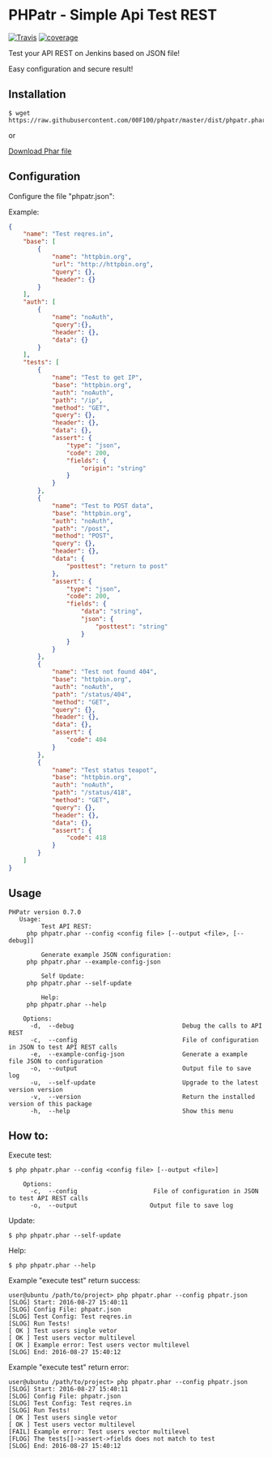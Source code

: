
PHPatr - Simple Api Test REST
========================================

[![Travis](https://img.shields.io/travis/00F100/phpatr.svg?maxAge=2592000)]() [![coverage](https://img.shields.io/codecov/c/github/00F100/phpatr.svg)](https://codecov.io/gh/00F100/phpatr)

Test your API REST on Jenkins based on JSON file!

Easy configuration and secure result!

Installation
--------------------

```
$ wget https://raw.githubusercontent.com/00F100/phpatr/master/dist/phpatr.phar
```

or

[Download Phar file](https://raw.githubusercontent.com/00F100/phpatr/master/dist/phpatr.phar)

Configuration
--------------------

Configure the file "phpatr.json":

Example:

```json
{
	"name": "Test reqres.in",
	"base": [
		{
			"name": "httpbin.org",
			"url": "http://httpbin.org",
			"query": {},
			"header": {}
		}
	],
	"auth": [
		{
			"name": "noAuth",
			"query":{},
			"header": {},
			"data": {}
		}
	],
	"tests": [
		{
			"name": "Test to get IP",
			"base": "httpbin.org",
			"auth": "noAuth",
			"path": "/ip",
			"method": "GET",
			"query": {},
			"header": {},
			"data": {},
			"assert": {
				"type": "json",
				"code": 200,
				"fields": {
					"origin": "string"
				}
			}
		},
		{
			"name": "Test to POST data",
			"base": "httpbin.org",
			"auth": "noAuth",
			"path": "/post",
			"method": "POST",
			"query": {},
			"header": {},
			"data": {
				"posttest": "return to post"
			},
			"assert": {
				"type": "json",
				"code": 200,
				"fields": {
					"data": "string",
					"json": {
						"posttest": "string"
					}
				}
			}
		},
		{
			"name": "Test not found 404",
			"base": "httpbin.org",
			"auth": "noAuth",
			"path": "/status/404",
			"method": "GET",
			"query": {},
			"header": {},
			"data": {},
			"assert": {
				"code": 404
			}
		},
		{
			"name": "Test status teapot",
			"base": "httpbin.org",
			"auth": "noAuth",
			"path": "/status/418",
			"method": "GET",
			"query": {},
			"header": {},
			"data": {},
			"assert": {
				"code": 418
			}
		}
	]
}
```

Usage
--------------------

```
PHPatr version 0.7.0
   Usage:
         Test API REST: 
	 php phpatr.phar --config <config file> [--output <file>, [--debug]]  

         Generate example JSON configuration: 
	 php phpatr.phar --example-config-json  

         Self Update: 
	 php phpatr.phar --self-update  

         Help: 
	 php phpatr.phar --help  

	Options:
	  -d,  --debug                    			Debug the calls to API REST  
	  -c,  --config                     		File of configuration in JSON to test API REST calls  
	  -e,  --example-config-json         		Generate a example file JSON to configuration  
	  -o,  --output                     		Output file to save log  
	  -u,  --self-update                		Upgrade to the latest version version  
	  -v,  --version                    		Return the installed version of this package  
	  -h,  --help                      			Show this menu  
```

How to:
--------------------

Execute test:

```
$ php phpatr.phar --config <config file> [--output <file>]

	Options:
	  -c,  --config                     File of configuration in JSON to test API REST calls  
	  -o,  --output                    Output file to save log  
```

Update:

```
$ php phpatr.phar --self-update
```

Help:

```
$ php phpatr.phar --help
```

Example "execute test" return success:

```
user@ubuntu /path/to/project> php phpatr.phar --config phpatr.json
[SLOG] Start: 2016-08-27 15:40:11 
[SLOG] Config File: phpatr.json 
[SLOG] Test Config: Test reqres.in 
[SLOG] Run Tests! 
[ OK ] Test users single vetor 
[ OK ] Test users vector multilevel 
[ OK ] Example error: Test users vector multilevel 
[SLOG] End: 2016-08-27 15:40:12 

```

Example "execute test" return error:

```
user@ubuntu /path/to/project> php phpatr.phar --config phpatr.json
[SLOG] Start: 2016-08-27 15:40:11 
[SLOG] Config File: phpatr.json 
[SLOG] Test Config: Test reqres.in 
[SLOG] Run Tests! 
[ OK ] Test users single vetor 
[ OK ] Test users vector multilevel 
[FAIL] Example error: Test users vector multilevel 
[FLOG] The tests[]->assert->fields does not match to test 
[SLOG] End: 2016-08-27 15:40:12 

```